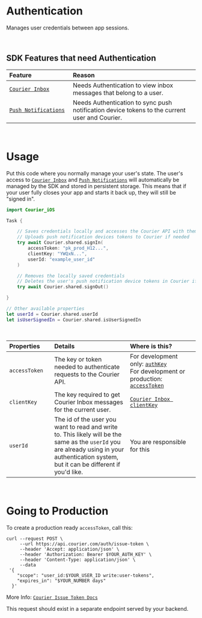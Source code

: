 # Authentication

Manages user credentials between app sessions.

&emsp;

## SDK Features that need Authentication

<table>
    <thead>
        <tr>
            <th width="250px" align="left">Feature</th>
            <th width="750px" align="left">Reason</th>
        </tr>
    </thead>
    <tbody>
        <tr width="600px">
            <td align="left">
                <a href="https://github.com/trycourier/courier-ios/blob/feature/inbox-docs/Docs/Inbox.md">
                    <code>Courier Inbox</code>
                </a>
            </td>
            <td align="left">
                Needs Authentication to view inbox messages that belong to a user.
            </td>
        </tr>
        <tr width="600px">
            <td align="left">
                <a href="https://github.com/trycourier/courier-ios/blob/feature/inbox-docs/Docs/PushNotifications.md">
                    <code>Push Notifications</code>
                </a>
            </td>
            <td align="left">
                Needs Authentication to sync push notification device tokens to the current user and Courier.
            </td>
        </tr>
    </tbody>
</table>

&emsp;

# Usage

Put this code where you normally manage your user's state. The user's access to [`Courier Inbox`](https://github.com/trycourier/courier-ios/blob/feature/inbox-docs/Docs/Inbox.md) and [`Push Notifications`](https://github.com/trycourier/courier-ios/blob/feature/inbox-docs/Docs/PushNotifications.md) will automatically be managed by the SDK and stored in persistent storage. This means that if your user fully closes your app and starts it back up, they will still be "signed in".

```swift
import Courier_iOS

Task {

    // Saves credentials locally and accesses the Courier API with them
    // Uploads push notification devices tokens to Courier if needed
    try await Courier.shared.signIn(
        accessToken: "pk_prod_H12...",
        clientKey: "YWQxN...",
        userId: "example_user_id"
    )

    // Removes the locally saved credentials
    // Deletes the user's push notification device tokens in Courier if needed
    try await Courier.shared.signOut()

}

// Other available properties
let userId = Courier.shared.userId
let isUserSignedIn = Courier.shared.isUserSignedIn
```

&emsp;

<table>
    <thead>
        <tr>
            <th width="150px" align="left">Properties</th>
            <th width="450px" align="left">Details</th>
            <th width="400px" align="left">Where is this?</th>
        </tr>
    </thead>
    <tbody>
        <tr width="600px">
            <td align="left">
                <code>accessToken</code>
            </td>
            <td align="left">
                The key or token needed to authenticate requests to the Courier API.
            </td>
            <td align="left">
                For development only: <a href="https://app.courier.com/settings/api-keys"><code>authKey</code></a><br>
                For development or production: <a href="https://github.com/trycourier/courier-ios/blob/feature/inbox-docs/Docs/Authentication.md#going-to-production"><code>accessToken</code></a>
            </td>
        </tr>
        <tr width="600px">
            <td align="left">
                <code>clientKey</code>
            </td>
            <td align="left">
                The key required to get Courier Inbox messages for the current user.
            </td>
            <td align="left">
                <a href="https://app.courier.com/channels/courier"><code>Courier Inbox clientKey</code></a>
            </td>
        </tr>
        <tr width="600px">
            <td align="left">
                <code>userId</code>
            </td>
            <td align="left">
                The id of the user you want to read and write to. This likely will be the same as the <code>userId</code> you are already using in your authentication system, but it can be different if you'd like.
            </td>
            <td align="left">
                You are responsible for this
            </td>
        </tr>
    </tbody>
</table>

&emsp;

# Going to Production

To create a production ready `accessToken`, call this:

```curl
curl --request POST \
     --url https://api.courier.com/auth/issue-token \
     --header 'Accept: application/json' \
     --header 'Authorization: Bearer $YOUR_AUTH_KEY' \
     --header 'Content-Type: application/json' \
     --data
 '{
    "scope": "user_id:$YOUR_USER_ID write:user-tokens",
    "expires_in": "$YOUR_NUMBER days"
  }'
```

More Info: [`Courier Issue Token Docs`](https://www.courier.com/docs/reference/auth/issue-token/)

This request should exist in a separate endpoint served by your backend.
